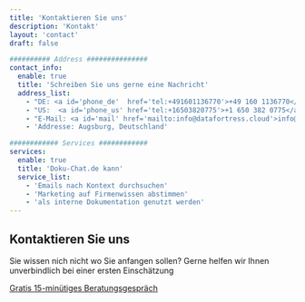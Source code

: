 ```yaml
---
title: 'Kontaktieren Sie uns'
description: 'Kontakt'
layout: 'contact'
draft: false

########## Address ###############
contact_info:
  enable: true
  title: 'Schreiben Sie uns gerne eine Nachricht'
  address_list:
    - "DE: <a id='phone_de'  href='tel:+491601136770'>+49 160 1136770</a>"
    - "US:  <a id='phone_us' href='tel:+16503820775'>+1 650 382 0775</a>"
    - "E-Mail: <a id='mail' href='mailto:info@datafortress.cloud'>info@dat<!--...-->afortress.cloud</a>"
    - 'Addresse: Augsburg, Deutschland'

############ Services ############
services:
  enable: true
  title: 'Doku-Chat.de kann'
  service_list:
    - 'Emails nach Kontext durchsuchen'
    - 'Marketing auf Firmenwissen abstimmen'
    - 'als interne Dokumentation genutzt werden'
---
```


## Kontaktieren Sie uns

Sie wissen nich nicht wo Sie anfangen sollen? Gerne helfen wir Ihnen unverbindlich bei einer ersten Einschätzung

<a id="book_meeting" class="btn btn-primary text-white" href="https://calendly.com/justin-guese/15min" target="_blank">Gratis 15-minütiges Beratungsgespräch</a>
